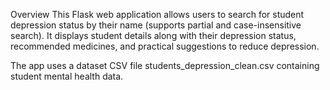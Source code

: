 Overview
This Flask web application allows users to search for student depression status by their name (supports partial and case-insensitive search). It displays student details along with their depression status, recommended medicines, and practical suggestions to reduce depression.

The app uses a dataset CSV file students_depression_clean.csv containing student mental health data.

